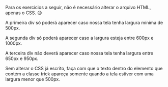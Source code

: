 Para os exercícios a seguir, não é necessário alterar o arquivo HTML, apenas o CSS. 😉

A primeira div só poderá aparecer caso nossa tela tenha largura mínima de 500px.

A segunda div só poderá aparecer caso a largura esteja entre 600px e 1000px.

A terceira div não deverá aparecer caso nossa tela tenha largura entre 650px e 950px.

Sem alterar o CSS já escrito, faça com que o texto dentro do elemento que contém a classe trick apareça somente quando a tela estiver com uma largura menor que 500px.


